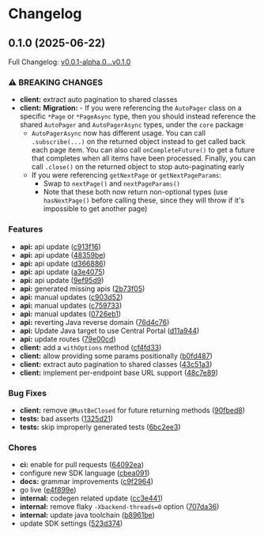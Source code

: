 # Changelog

## 0.1.0 (2025-06-22)

Full Changelog: [v0.0.1-alpha.0...v0.1.0](https://github.com/dinaricrypto/dinari-api-sdk-java/compare/v0.0.1-alpha.0...v0.1.0)

### ⚠ BREAKING CHANGES

* **client:** extract auto pagination to shared classes
* **client:** **Migration:** - If you were referencing the `AutoPager` class on a specific `*Page` or `*PageAsync` type, then you should instead reference the shared `AutoPager` and `AutoPagerAsync` types, under the `core` package
    - `AutoPagerAsync` now has different usage. You can call `.subscribe(...)` on the returned object instead to get called back each page item. You can also call `onCompleteFuture()` to get a future that completes when all items have been processed. Finally, you can call `.close()` on the returned object to stop auto-paginating early
    - If you were referencing `getNextPage` or `getNextPageParams`:
       - Swap to `nextPage()` and `nextPageParams()`
       - Note that these both now return non-optional types (use `hasNextPage()` before calling these, since they will throw if it's impossible to get another page)

### Features

* **api:** api update ([c913f16](https://github.com/dinaricrypto/dinari-api-sdk-java/commit/c913f1663e3bd5966cbc6de82b4a1d36a095542f))
* **api:** api update ([48359be](https://github.com/dinaricrypto/dinari-api-sdk-java/commit/48359bee69162a56480052964c69a15bb117871d))
* **api:** api update ([d366886](https://github.com/dinaricrypto/dinari-api-sdk-java/commit/d3668867f31fd35eab551339ca7afdd20621f5d7))
* **api:** api update ([a3e4075](https://github.com/dinaricrypto/dinari-api-sdk-java/commit/a3e4075810cbf01ac57134498bd4d2ca56f5b6df))
* **api:** api update ([9ef95d9](https://github.com/dinaricrypto/dinari-api-sdk-java/commit/9ef95d9afd335e8dead490140083dae39853502a))
* **api:** generated missing apis ([2b73f05](https://github.com/dinaricrypto/dinari-api-sdk-java/commit/2b73f0528b48bf26f1dfd3d2dbedd00c9916873d))
* **api:** manual updates ([c903d52](https://github.com/dinaricrypto/dinari-api-sdk-java/commit/c903d5281eb7fc49476dc8acad1d447e7a36e424))
* **api:** manual updates ([c759733](https://github.com/dinaricrypto/dinari-api-sdk-java/commit/c7597332e2eab1f953f813c1d1eeb8bccf626663))
* **api:** manual updates ([0726eb1](https://github.com/dinaricrypto/dinari-api-sdk-java/commit/0726eb152d73470e1fc5a2db80edbe057b3956a8))
* **api:** reverting Java reverse domain ([76d4c76](https://github.com/dinaricrypto/dinari-api-sdk-java/commit/76d4c76c0c70513f9c4aa2a53b0e271c86d9fe90))
* **api:** Update Java target to use Central Portal ([d11a944](https://github.com/dinaricrypto/dinari-api-sdk-java/commit/d11a94420612993071d9ab662a154a607e4cc78b))
* **api:** update routes ([79e00cd](https://github.com/dinaricrypto/dinari-api-sdk-java/commit/79e00cd2f20ee05b3330ba8373797253edb25d41))
* **client:** add a `withOptions` method ([cf4fd33](https://github.com/dinaricrypto/dinari-api-sdk-java/commit/cf4fd33bf728b2d53418fde162ae8ba258d0e153))
* **client:** allow providing some params positionally ([b0fd487](https://github.com/dinaricrypto/dinari-api-sdk-java/commit/b0fd487d016d3e6d68e0e41c422dca2dc07f53ae))
* **client:** extract auto pagination to shared classes ([43c51a3](https://github.com/dinaricrypto/dinari-api-sdk-java/commit/43c51a30da0ca7ae74fefe328d7edfe2d2538a22))
* **client:** implement per-endpoint base URL support ([48c7e89](https://github.com/dinaricrypto/dinari-api-sdk-java/commit/48c7e89178082b83355c3693d6973c46970bc3a7))


### Bug Fixes

* **client:** remove `@MustBeClosed` for future returning methods ([90fbed8](https://github.com/dinaricrypto/dinari-api-sdk-java/commit/90fbed807b40e4e3a1056d988b17b5e4129a1883))
* **tests:** bad asserts ([1325d21](https://github.com/dinaricrypto/dinari-api-sdk-java/commit/1325d2198a4c5b79486f03092a7caf42dcb13c2a))
* **tests:** skip improperly generated tests ([6bc2ee3](https://github.com/dinaricrypto/dinari-api-sdk-java/commit/6bc2ee344bacbdcf7f66c29284372f9b7a81f7e2))


### Chores

* **ci:** enable for pull requests ([64092ea](https://github.com/dinaricrypto/dinari-api-sdk-java/commit/64092ea4f404f275a1e78e7aae21e0db1110be8b))
* configure new SDK language ([cbea091](https://github.com/dinaricrypto/dinari-api-sdk-java/commit/cbea0912c4d4c536a7de1732adc0e93710cb76b5))
* **docs:** grammar improvements ([c9f2964](https://github.com/dinaricrypto/dinari-api-sdk-java/commit/c9f29649c746b8ef365fd4c87a8d85380a009e78))
* go live ([e4f899e](https://github.com/dinaricrypto/dinari-api-sdk-java/commit/e4f899e562a71cc0847c08d8e451d7c6556168cf))
* **internal:** codegen related update ([cc3e441](https://github.com/dinaricrypto/dinari-api-sdk-java/commit/cc3e441ddf20918032297b85e80d205442569e0a))
* **internal:** remove flaky `-Xbackend-threads=0` option ([707da36](https://github.com/dinaricrypto/dinari-api-sdk-java/commit/707da36ca595b67f8bd21ad9c86a783c848c51ac))
* **internal:** update java toolchain ([b8961be](https://github.com/dinaricrypto/dinari-api-sdk-java/commit/b8961bec1738c9ea36576cf1e027573f9a376354))
* update SDK settings ([523d374](https://github.com/dinaricrypto/dinari-api-sdk-java/commit/523d374cad31b4cbe41b993718d587cef64c3f43))
